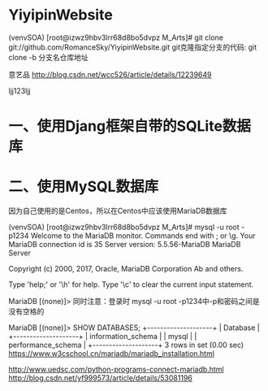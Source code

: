 # YiyipinWebsite
(venvSOA) [root@izwz9hbv3lrr68d8bo5dvpz M_Arts]# 
git clone git://github.com/RomanceSky/YiyipinWebsite.git
git克隆指定分支的代码:
git clone -b 分支名仓库地址


意艺品
http://blog.csdn.net/wcc526/article/details/12239649

ljj123ljj
<h1>一、使用Djang框架自带的SQLite数据库</h1>

<h1>二、使用MySQL数据库</h1>
<p>
因为自己使用的是Centos，所以在Centos中应该使用MariaDB数据库
</p>
(venvSOA) [root@izwz9hbv3lrr68d8bo5dvpz M_Arts]# mysql -u root -p1234
Welcome to the MariaDB monitor.  Commands end with ; or \g.
Your MariaDB connection id is 35
Server version: 5.5.56-MariaDB MariaDB Server

Copyright (c) 2000, 2017, Oracle, MariaDB Corporation Ab and others.

Type 'help;' or '\h' for help. Type '\c' to clear the current input statement.

MariaDB [(none)]> 
同时注意：登录时 mysql -u root -p1234中-p和密码之间是没有空格的

MariaDB [(none)]> SHOW DATABASES;
+--------------------+
| Database           |
+--------------------+
| information_schema |
| mysql              |
| performance_schema |
+--------------------+
3 rows in set (0.00 sec)
https://www.w3cschool.cn/mariadb/mariadb_installation.html

http://www.uedsc.com/python-programs-connect-mariadb.html
http://blog.csdn.net/yf999573/article/details/53081196
